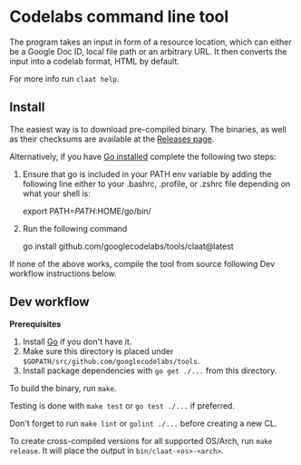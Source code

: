 # Codelabs command line tool

The program takes an input in form of a resource location,
which can either be a Google Doc ID, local file path or an arbitrary URL.
It then converts the input into a codelab format, HTML by default.

For more info run `claat help`.

## Install

The easiest way is to download pre-compiled binary.
The binaries, as well as their checksums are available at the
[Releases page](https://github.com/googlecodelabs/tools/releases/latest).

Alternatively, if you have [Go installed](https://golang.org/doc/install) complete the following two steps:

1. Ensure that go is included in your PATH env variable by adding the following line either to your .bashrc, .profile, or .zshrc file depending on what your shell is:


    export PATH=$PATH:$HOME/go/bin/


2. Run the following command


    go install github.com/googlecodelabs/tools/claat@latest
  
  
If none of the above works, compile the tool from source following Dev workflow
instructions below.

## Dev workflow

**Prerequisites**

1. Install [Go](https://golang.org/dl/) if you don't have it.
2. Make sure this directory is placed under
   `$GOPATH/src/github.com/googlecodelabs/tools`.
3. Install package dependencies with `go get ./...` from this directory.

To build the binary, run `make`.

Testing is done with `make test` or `go test ./...` if preferred.

Don't forget to run `make lint` or `golint ./...` before creating a new CL.

To create cross-compiled versions for all supported OS/Arch, run `make release`.
It will place the output in `bin/claat-<os>-<arch>`.
